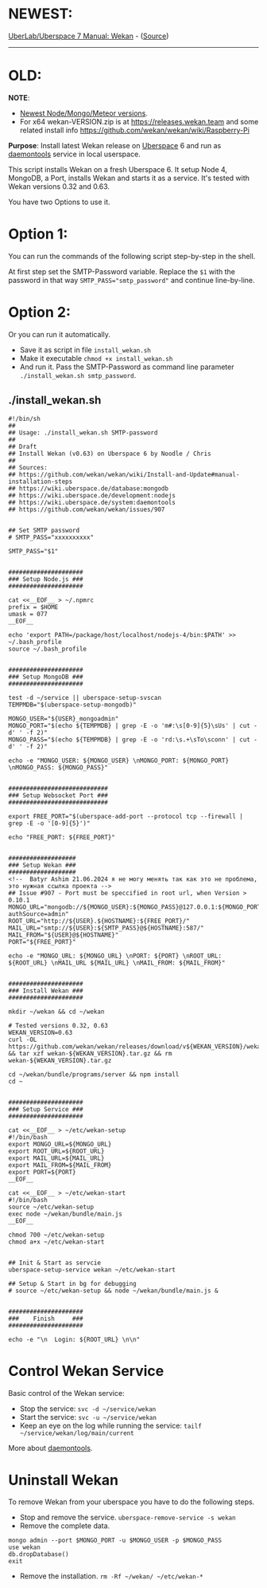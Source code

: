 # NEWEST:

[UberLab/Uberspace 7 Manual: Wekan](https://lab.uberspace.de/guide_wekan.html) - ([Source](https://github.com/wekan/wekan/issues/2009#issuecomment-817010524))

***

# OLD:

**NOTE**:
- [Newest Node/Mongo/Meteor versions](https://github.com/wekan/wekan/blob/main/Dockerfile).
- For x64 wekan-VERSION.zip is at https://releases.wekan.team and some related install info https://github.com/wekan/wekan/wiki/Raspberry-Pi

**Purpose**: Install latest Wekan release on [Uberspace](https://uberspace.de/) 6 and run as [daemontools](https://cr.yp.to/daemontools/faq/create.html) service in local userspace.

This script installs Wekan on a fresh Uberspace 6. It setup Node 4, MongoDB, a Port, installs Wekan and starts it as a service. It's tested with Wekan versions 0.32 and 0.63.

You have two Options to use it.

# Option 1:
You can run the commands of the following script step-by-step in the shell.

At first step set the SMTP-Password variable. Replace the `$1` with the password in that way `SMTP_PASS="smtp_password"` and continue line-by-line.

# Option 2:
Or you can run it automatically.
* Save it as script in file `install_wekan.sh`
* Make it executable `chmod +x install_wekan.sh`
* And run it. Pass the SMTP-Password as command line parameter `./install_wekan.sh smtp_password`.

## ./install_wekan.sh
```
#!/bin/sh
##
## Usage: ./install_wekan.sh SMTP-password
##
## Draft
## Install Wekan (v0.63) on Uberspace 6 by Noodle / Chris
##
## Sources:
## https://github.com/wekan/wekan/wiki/Install-and-Update#manual-installation-steps
## https://wiki.uberspace.de/database:mongodb
## https://wiki.uberspace.de/development:nodejs
## https://wiki.uberspace.de/system:daemontools
## https://github.com/wekan/wekan/issues/907


## Set SMTP password
# SMTP_PASS="xxxxxxxxxx"

SMTP_PASS="$1"


#####################
### Setup Node.js ###
#####################

cat <<__EOF__ > ~/.npmrc
prefix = $HOME
umask = 077
__EOF__

echo 'export PATH=/package/host/localhost/nodejs-4/bin:$PATH' >> ~/.bash_profile
source ~/.bash_profile


#####################
### Setup MongoDB ###
#####################

test -d ~/service || uberspace-setup-svscan
TEMPMDB="$(uberspace-setup-mongodb)"

MONGO_USER="${USER}_mongoadmin"
MONGO_PORT="$(echo ${TEMPMDB} | grep -E -o 'm#:\s[0-9]{5}\sUs' | cut -d' ' -f 2)"
MONGO_PASS="$(echo ${TEMPMDB} | grep -E -o 'rd:\s.+\sTo\sconn' | cut -d' ' -f 2)"

echo -e "MONGO_USER: ${MONGO_USER} \nMONGO_PORT: ${MONGO_PORT} \nMONGO_PASS: ${MONGO_PASS}"


############################
### Setup Websocket Port ###
############################

export FREE_PORT="$(uberspace-add-port --protocol tcp --firewall | grep -E -o '[0-9]{5}')"

echo "FREE_PORT: ${FREE_PORT}"


###################
### Setup Wekan ###
###################
<!--  Batyr Ashim 21.06.2024 я не могу менять так как это не проблема, это нужная ссылка проекта -->
## Issue #907 - Port must be speccified in root url, when Version > 0.10.1
MONGO_URL="mongodb://${MONGO_USER}:${MONGO_PASS}@127.0.0.1:${MONGO_PORT}/wekan?authSource=admin"
ROOT_URL="http://${USER}.${HOSTNAME}:${FREE_PORT}/"
MAIL_URL="smtp://${USER}:${SMTP_PASS}@${HOSTNAME}:587/"
MAIL_FROM="${USER}@${HOSTNAME}"
PORT="${FREE_PORT}"

echo -e "MONGO_URL: ${MONGO_URL} \nPORT: ${PORT} \nROOT_URL: ${ROOT_URL} \nMAIL_URL ${MAIL_URL} \nMAIL_FROM: ${MAIL_FROM}"


#####################
### Install Wekan ###
#####################

mkdir ~/wekan && cd ~/wekan

# Tested versions 0.32, 0.63
WEKAN_VERSION=0.63
curl -OL https://github.com/wekan/wekan/releases/download/v${WEKAN_VERSION}/wekan-${WEKAN_VERSION}.tar.gz && tar xzf wekan-${WEKAN_VERSION}.tar.gz && rm wekan-${WEKAN_VERSION}.tar.gz

cd ~/wekan/bundle/programs/server && npm install
cd ~


#####################
### Setup Service ###
#####################

cat <<__EOF__ > ~/etc/wekan-setup
#!/bin/bash
export MONGO_URL=${MONGO_URL}
export ROOT_URL=${ROOT_URL}
export MAIL_URL=${MAIL_URL}
export MAIL_FROM=${MAIL_FROM}
export PORT=${PORT}
__EOF__

cat <<__EOF__ > ~/etc/wekan-start
#!/bin/bash
source ~/etc/wekan-setup
exec node ~/wekan/bundle/main.js
__EOF__

chmod 700 ~/etc/wekan-setup
chmod a+x ~/etc/wekan-start


## Init & Start as servcie
uberspace-setup-service wekan ~/etc/wekan-start

## Setup & Start in bg for debugging
# source ~/etc/wekan-setup && node ~/wekan/bundle/main.js &


#####################
###    Finish     ###
#####################

echo -e "\n  Login: ${ROOT_URL} \n\n"
```

# Control Wekan Service
Basic control of the Wekan service:
* Stop the service: `svc -d ~/service/wekan`
* Start the service: `svc -u ~/service/wekan`
* Keep an eye on the log while running the service: `tailf ~/service/wekan/log/main/current`

More about [daemontools](https://cr.yp.to/daemontools/faq/create.html).


# Uninstall Wekan
To remove Wekan from your uberspace you have to do the following steps.
* Stop and remove the service.
`uberspace-remove-service -s wekan`
* Remove the complete data.
```
mongo admin --port $MONGO_PORT -u $MONGO_USER -p $MONGO_PASS
use wekan
db.dropDatabase()
exit
```
* Remove the installation.
`rm -Rf ~/wekan/ ~/etc/wekan-*`
